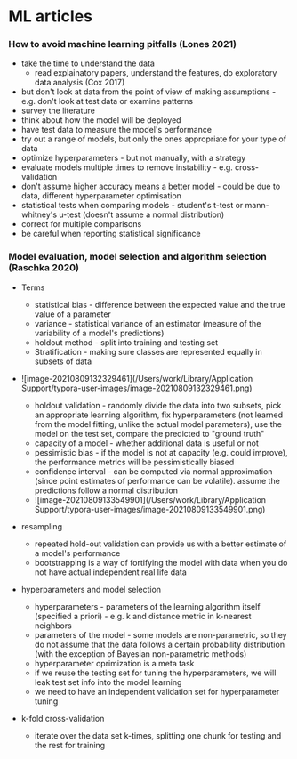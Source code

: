 # ML articles

### How to avoid machine learning pitfalls (Lones 2021)

- take the time to understand the data
  - read explainatory papers, understand the features, do exploratory data analysis (Cox 2017)
- but don't look at data from the point of view of making assumptions - e.g. don't look at test data or examine patterns
- survey the literature
- think about how the model will be deployed
- have test data to measure the model's performance
- try out a range of models, but only the ones appropriate for your type of data
- optimize hyperparameters - but not manually, with a strategy
- evaluate models multiple times to remove instability - e.g. cross-validation
- don't assume higher accuracy means a better model - could be due to data, different hyperparameter optimisation 
- statistical tests when comparing models - student's t-test or mann-whitney's u-test (doesn't assume a normal distribution)
- correct for multiple comparisons
- be careful when reporting statistical significance 

### Model evaluation, model selection and algorithm selection (Raschka 2020)

- Terms
  - statistical bias - difference between the expected value and the true value of a parameter
  - variance - statistical variance of an estimator (measure of the variability of a model's predictions)
  - holdout method - split into training and testing set
  - Stratification - making sure classes are represented equally in subsets of data
- ![image-20210809132329461](/Users/work/Library/Application Support/typora-user-images/image-20210809132329461.png)
  - holdout validation - randomly divide the data into two subsets, pick an appropriate learning algorithm, fix hyperparameters (not learned from the model fitting, unlike the actual model parameters), use the model on the test set, compare the predicted to "ground truth"
  - capacity of a model - whether additional data is useful or not
  - pessimistic bias - if the model is not at capacity (e.g. could improve), the performance metrics will be pessimistically biased
  - confidence interval - can be computed via normal approximation (since point estimates of performance can be volatile). assume the predictions follow a normal distribution
  - ![image-20210809133549901](/Users/work/Library/Application Support/typora-user-images/image-20210809133549901.png)



- resampling

  - repeated hold-out validation can provide us with a better estimate of a model's performance
  - bootstrapping is a way of fortifying the model with data when you do not have actual independent real life data

- hyperparameters and model selection
  - hyperparameters - parameters of the learning algorithm itself (specified a priori) - e.g. k and distance metric in k-nearest neighbors
  - parameters of the model - some models are non-parametric, so they do not assume that the data follows a certain probability distribution (with the exception of Bayesian non-parametric methods)
  - hyperparameter oprimization is a meta task
  - if we reuse the testing set for tuning the hyperparameters, we will leak test set info into the model learning
  - we need to have an independent validation set for hyperparameter tuning

- k-fold cross-validation

  - iterate over the data set k-times, splitting one chunk for testing and the rest for training

  

